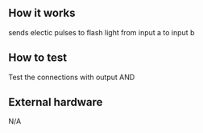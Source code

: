 <!---

This file is used to generate your project datasheet. Please fill in the information below and delete any unused
sections.

You can also include images in this folder and reference them in the markdown. Each image must be less than
512 kb in size, and the combined size of all images must be less than 1 MB.
-->

## How it works

sends electic pulses to flash light from input a to input b
## How to test
Test the connections with output AND 
## External hardware

N/A
